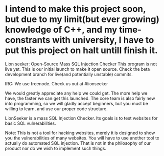 # I intend to make this project soon, but due to my limit(but ever growing) knowledge of C++, and my time-constrants with university, I have to put this project on halt untilI finish it. 

Lion seeker; Open-Source Mass SQL Injection Checker
This program is not live yet. This is our initial launch to make it open source. Check the beta development branch for live(and potentially unstable) commits.

IRC: We use freenode. Check us out at #lionseeker

We would greatly appreciate any help we could get. The more help we have, the faster we can get this launched. The core team is also fairly new into programming, so we will gladly accept beginners, but you must be willing to learn, and use our proper code structure. 

LionSeeker is a mass SQL Injection Checker. Its goals is to test websites for basic SQL vulnerabilities. 

Note: This is not a tool for hacking websites, merely it is designed to show you the vulnerabilities of many websites. You will have to use another tool to actually do automated SQL injection. That is not in the philosophy of our product nor do we wish to implement such things.

